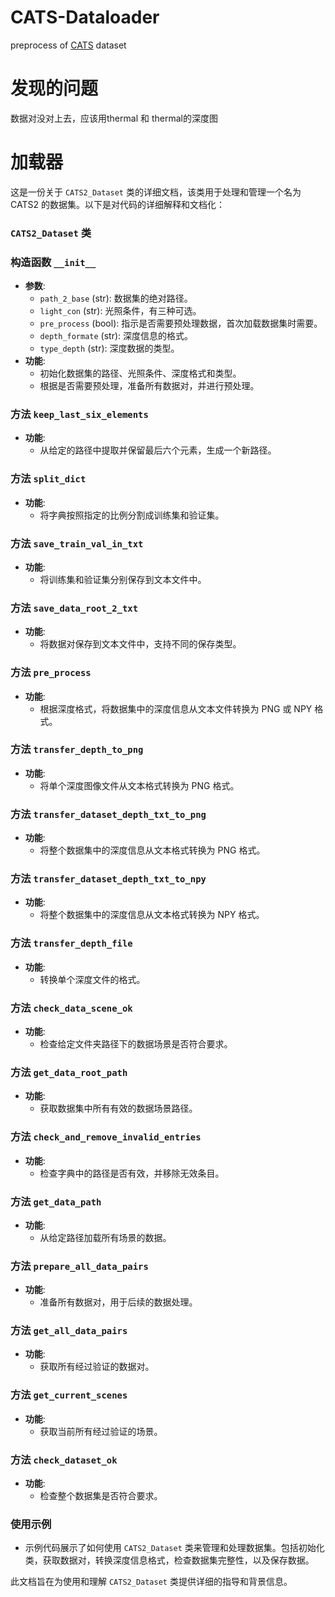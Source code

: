 # CATS-Dataloader
preprocess of [CATS](https://vims.cis.udel.edu/cats/setup.html) dataset 
# 发现的问题

数据对没对上去，应该用thermal 和 thermal的深度图

# 加载器

这是一份关于 `CATS2_Dataset` 类的详细文档，该类用于处理和管理一个名为 CATS2 的数据集。以下是对代码的详细解释和文档化：

### `CATS2_Dataset` 类

### 构造函数 `__init__`

- **参数**:
    - `path_2_base` (str): 数据集的绝对路径。
    - `light_con` (str): 光照条件，有三种可选。
    - `pre_process` (bool): 指示是否需要预处理数据，首次加载数据集时需要。
    - `depth_formate` (str): 深度信息的格式。
    - `type_depth` (str): 深度数据的类型。
- **功能**:
    - 初始化数据集的路径、光照条件、深度格式和类型。
    - 根据是否需要预处理，准备所有数据对，并进行预处理。

### 方法 `keep_last_six_elements`

- **功能**:
    - 从给定的路径中提取并保留最后六个元素，生成一个新路径。

### 方法 `split_dict`

- **功能**:
    - 将字典按照指定的比例分割成训练集和验证集。

### 方法 `save_train_val_in_txt`

- **功能**:
    - 将训练集和验证集分别保存到文本文件中。

### 方法 `save_data_root_2_txt`

- **功能**:
    - 将数据对保存到文本文件中，支持不同的保存类型。

### 方法 `pre_process`

- **功能**:
    - 根据深度格式，将数据集中的深度信息从文本文件转换为 PNG 或 NPY 格式。

### 方法 `transfer_depth_to_png`

- **功能**:
    - 将单个深度图像文件从文本格式转换为 PNG 格式。

### 方法 `transfer_dataset_depth_txt_to_png`

- **功能**:
    - 将整个数据集中的深度信息从文本格式转换为 PNG 格式。

### 方法 `transfer_dataset_depth_txt_to_npy`

- **功能**:
    - 将整个数据集中的深度信息从文本格式转换为 NPY 格式。

### 方法 `transfer_depth_file`

- **功能**:
    - 转换单个深度文件的格式。

### 方法 `check_data_scene_ok`

- **功能**:
    - 检查给定文件夹路径下的数据场景是否符合要求。

### 方法 `get_data_root_path`

- **功能**:
    - 获取数据集中所有有效的数据场景路径。

### 方法 `check_and_remove_invalid_entries`

- **功能**:
    - 检查字典中的路径是否有效，并移除无效条目。

### 方法 `get_data_path`

- **功能**:
    - 从给定路径加载所有场景的数据。

### 方法 `prepare_all_data_pairs`

- **功能**:
    - 准备所有数据对，用于后续的数据处理。

### 方法 `get_all_data_pairs`

- **功能**:
    - 获取所有经过验证的数据对。

### 方法 `get_current_scenes`

- **功能**:
    - 获取当前所有经过验证的场景。

### 方法 `check_dataset_ok`

- **功能**:
    - 检查整个数据集是否符合要求。

### 使用示例

- 示例代码展示了如何使用 `CATS2_Dataset` 类来管理和处理数据集。包括初始化类，获取数据对，转换深度信息格式，检查数据集完整性，以及保存数据。

此文档旨在为使用和理解 `CATS2_Dataset` 类提供详细的指导和背景信息。
